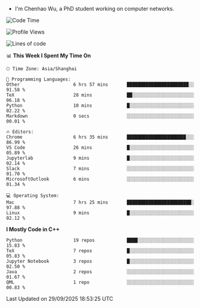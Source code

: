 - I'm Chenhao Wu, a PhD student working on computer networks.

<!--START_SECTION:waka-->
![Code Time](http://img.shields.io/badge/Code%20Time-935%20hrs%2029%20mins-blue)

![Profile Views](http://img.shields.io/badge/Profile%20Views-1-blue)

![Lines of code](https://img.shields.io/badge/From%20Hello%20World%20I%27ve%20Written-12.4%20million%20lines%20of%20code-blue)

📊 **This Week I Spent My Time On** 

```text
🕑︎ Time Zone: Asia/Shanghai

💬 Programming Languages: 
Other                    6 hrs 57 mins       ███████████████████████░░   91.58 % 
TeX                      28 mins             ██░░░░░░░░░░░░░░░░░░░░░░░   06.18 % 
Python                   10 mins             █░░░░░░░░░░░░░░░░░░░░░░░░   02.22 % 
Markdown                 0 secs              ░░░░░░░░░░░░░░░░░░░░░░░░░   00.01 % 

🔥 Editors: 
Chrome                   6 hrs 35 mins       ██████████████████████░░░   86.99 % 
VS Code                  26 mins             █░░░░░░░░░░░░░░░░░░░░░░░░   05.89 % 
Jupyterlab               9 mins              █░░░░░░░░░░░░░░░░░░░░░░░░   02.14 % 
Slack                    7 mins              ░░░░░░░░░░░░░░░░░░░░░░░░░   01.70 % 
MicrosoftOutlook         6 mins              ░░░░░░░░░░░░░░░░░░░░░░░░░   01.34 % 

💻 Operating System: 
Mac                      7 hrs 25 mins       ████████████████████████░   97.88 % 
Linux                    9 mins              █░░░░░░░░░░░░░░░░░░░░░░░░   02.12 % 
```

**I Mostly Code in C++** 

```text
Python                   19 repos            ████░░░░░░░░░░░░░░░░░░░░░   15.83 % 
TeX                      7 repos             █░░░░░░░░░░░░░░░░░░░░░░░░   05.83 % 
Jupyter Notebook         3 repos             █░░░░░░░░░░░░░░░░░░░░░░░░   02.50 % 
Java                     2 repos             ░░░░░░░░░░░░░░░░░░░░░░░░░   01.67 % 
QML                      1 repo              ░░░░░░░░░░░░░░░░░░░░░░░░░   00.83 % 
```




 Last Updated on 29/09/2025 18:53:25 UTC
<!--END_SECTION:waka-->
